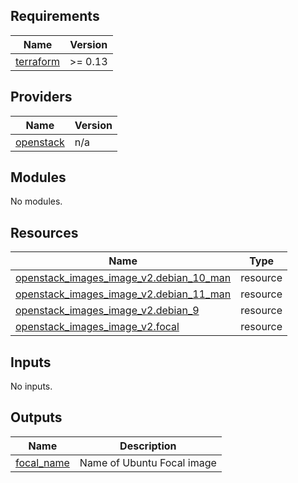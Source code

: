 <!-- BEGIN_TF_DOCS -->
## Requirements

| Name | Version |
|------|---------|
| <a name="requirement_terraform"></a> [terraform](#requirement\_terraform) | >= 0.13 |

## Providers

| Name | Version |
|------|---------|
| <a name="provider_openstack"></a> [openstack](#provider\_openstack) | n/a |

## Modules

No modules.

## Resources

| Name | Type |
|------|------|
| [openstack_images_image_v2.debian_10_man](https://registry.terraform.io/providers/terraform-provider-openstack/openstack/latest/docs/resources/images_image_v2) | resource |
| [openstack_images_image_v2.debian_11_man](https://registry.terraform.io/providers/terraform-provider-openstack/openstack/latest/docs/resources/images_image_v2) | resource |
| [openstack_images_image_v2.debian_9](https://registry.terraform.io/providers/terraform-provider-openstack/openstack/latest/docs/resources/images_image_v2) | resource |
| [openstack_images_image_v2.focal](https://registry.terraform.io/providers/terraform-provider-openstack/openstack/latest/docs/resources/images_image_v2) | resource |

## Inputs

No inputs.

## Outputs

| Name | Description |
|------|-------------|
| <a name="output_focal_name"></a> [focal\_name](#output\_focal\_name) | Name of Ubuntu Focal image |
<!-- END_TF_DOCS -->
